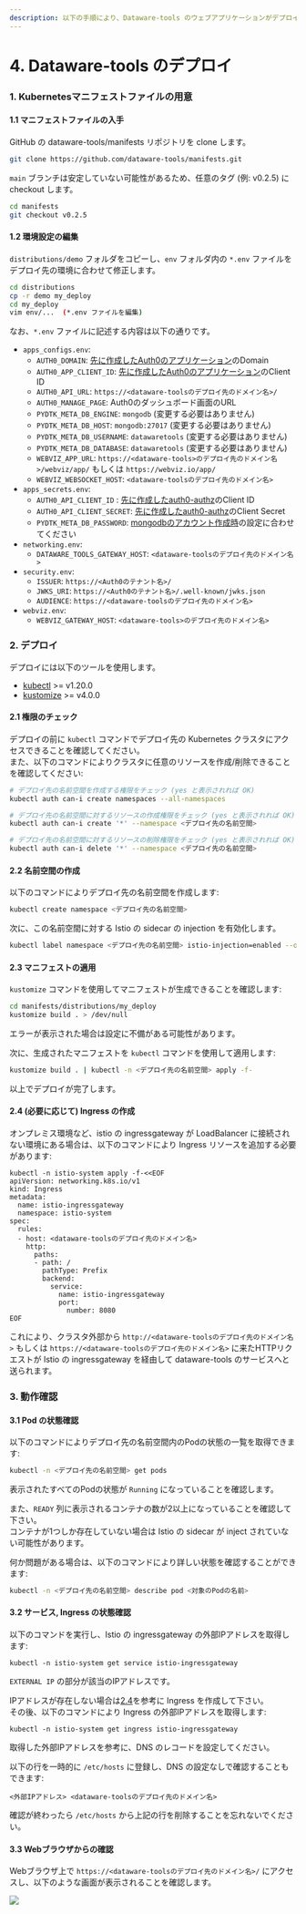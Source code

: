 ```yaml
---
description: 以下の手順により、Dataware-tools のウェブアプリケーションがデプロイできます
---
```


# 4. Dataware-tools のデプロイ

### 1. Kubernetesマニフェストファイルの用意

#### 1.1 マニフェストファイルの入手

GitHub の dataware-tools/manifests リポジトリを clone します。

```bash
git clone https://github.com/dataware-tools/manifests.git
```

`main` ブランチは安定していない可能性があるため、任意のタグ (例: v0.2.5) に checkout します。

```bash
cd manifests
git checkout v0.2.5
```

#### 1.2 環境設定の編集

`distributions/demo` フォルダをコピーし、`env` フォルダ内の `*.env` ファイルをデプロイ先の環境に合わせて修正します。

```bash
cd distributions
cp -r demo my_deploy
cd my_deploy
vim env/...  (*.env ファイルを編集)
```

なお、`*.env` ファイルに記述する内容は以下の通りです。

* `apps_configs.env`:
  * `AUTH0_DOMAIN`: [先に作成したAuth0のアプリケーション](1-auth0-notenantoworu.md#2-apurikshonno)のDomain
  * `AUTH0_APP_CLIENT_ID`: [先に作成したAuth0のアプリケーション](1-auth0-notenantoworu.md#2-apurikshonno)のClient ID
  * `AUTH0_API_URL`: `https://<dataware-toolsのデプロイ先のドメイン名>/`
  * `AUTH0_MANAGE_PAGE`: Auth0のダッシュボード画面のURL
  * `PYDTK_META_DB_ENGINE`: `mongodb` (変更する必要はありません)
  * `PYDTK_META_DB_HOST`: `mongodb:27017` (変更する必要はありません)
  * `PYDTK_META_DB_USERNAME`: `datawaretools` (変更する必要はありません)
  * `PYDTK_META_DB_DATABASE`: `datawaretools` (変更する必要はありません)
  * `WEBVIZ_APP_URL`: `https://<dataware-tools>のデプロイ先のドメイン名>/webviz/app/` もしくは `https://webviz.io/app/`
  * `WEBVIZ_WEBSOCKET_HOST`: `<dataware-toolsのデプロイ先のドメイン名>`
* `apps_secrets.env`:
  * `AUTH0_API_CLIENT_ID` : [先に作成したauth0-authz](1-auth0-notenantoworu.md#5-app-user-managernosettoappu)のClient ID
  * `AUTH0_API_CLIENT_SECRET`: [先に作成したauth0-authz](1-auth0-notenantoworu.md#5-app-user-managernosettoappu)のClient Secret
  * `PYDTK_META_DB_PASSWORD`: [mongodbのアカウント作成時](3-depuroino.md#mongodb-sbahenoyza)の設定に合わせてください
* `networking.env`:
  * `DATAWARE_TOOLS_GATEWAY_HOST`: `<dataware-toolsのデプロイ先のドメイン名>`
* `security.env`:
  * `ISSUER`: `https://<Auth0のテナント名>/`
  * `JWKS_URI`: `https://<Auth0のテナント名>/.well-known/jwks.json`
  * `AUDIENCE`: `https://<dataware-toolsのデプロイ先のドメイン名>`
* `webviz.env`:
  * `WEBVIZ_GATEWAY_HOST`: `<dataware-tools>のデプロイ先のドメイン名>`

### 2. デプロイ

デプロイには以下のツールを使用します。

* [kubectl](https://github.com/kubernetes/kubectl) >= v1.20.0
* [kustomize](https://github.com/kubernetes-sigs/kustomize) >= v4.0.0

#### 2.1 権限のチェック

デプロイの前に `kubectl` コマンドでデプロイ先の Kubernetes クラスタにアクセスできることを確認してください。  
また、以下のコマンドによりクラスタに任意のリソースを作成/削除できることを確認してください:

```bash
# デプロイ先の名前空間を作成する権限をチェック (yes と表示されれば OK)
kubectl auth can-i create namespaces --all-namespaces

# デプロイ先の名前空間に対するリソースの作成権限をチェック (yes と表示されれば OK)
kubectl auth can-i create '*' --namespace <デプロイ先の名前空間>

# デプロイ先の名前空間に対するリソースの削除権限をチェック (yes と表示されれば OK)
kubectl auth can-i delete '*' --namespace <デプロイ先の名前空間>
```

#### 2.2 名前空間の作成

以下のコマンドによりデプロイ先の名前空間を作成します:

```bash
kubectl create namespace <デプロイ先の名前空間>
```

次に、この名前空間に対する Istio の sidecar の injection を有効化します。

```bash
kubectl label namespace <デプロイ先の名前空間> istio-injection=enabled --overwrite
```

#### 2.3 マニフェストの適用

`kustomize` コマンドを使用してマニフェストが生成できることを確認します:

```bash
cd manifests/distributions/my_deploy
kustomize build . > /dev/null
```

エラーが表示された場合は設定に不備がある可能性があります。

次に、生成されたマニフェストを `kubectl` コマンドを使用して適用します:

```bash
kustomize build . | kubectl -n <デプロイ先の名前空間> apply -f-
```

以上でデプロイが完了します。

#### 2.4 (必要に応じて) Ingress の作成

オンプレミス環境など、istio の ingressgateway が LoadBalancer に接続されない環境にある場合は、以下のコマンドにより Ingress リソースを追加する必要があります:

```
kubectl -n istio-system apply -f-<<EOF
apiVersion: networking.k8s.io/v1
kind: Ingress
metadata:
  name: istio-ingressgateway
  namespace: istio-system
spec:
  rules:
  - host: <dataware-toolsのデプロイ先のドメイン名>
    http:
      paths:
      - path: /
        pathType: Prefix
        backend:
          service:
            name: istio-ingressgateway
            port:
              number: 8080
EOF
```

これにより、クラスタ外部から `http://<dataware-toolsのデプロイ先のドメイン名>` もしくは `https://<dataware-toolsのデプロイ先のドメイン名>` に来たHTTPリクエストが Istio の ingressgateway を経由して dataware-tools のサービスへと送られます。

### 3. 動作確認

#### 3.1 Pod の状態確認

以下のコマンドによりデプロイ先の名前空間内のPodの状態の一覧を取得できます:

```bash
kubectl -n <デプロイ先の名前空間> get pods
```

表示されたすべてのPodの状態が `Running` になっていることを確認します。

また、`READY` 列に表示されるコンテナの数が2以上になっていることを確認して下さい。  
コンテナが1つしか存在していない場合は Istio の sidecar が inject されていない可能性があります。

何か問題がある場合は、以下のコマンドにより詳しい状態を確認することができます:

```bash
kubectl -n <デプロイ先の名前空間> describe pod <対象のPodの名前>
```

#### 3.2 サービス, Ingress の状態確認

以下のコマンドを実行し、Istio の ingressgateway の外部IPアドレスを取得します:

```
kubectl -n istio-system get service istio-ingressgateway
```

`EXTERNAL IP` の部分が該当のIPアドレスです。

IPアドレスが存在しない場合は[2.4](depuroimento.md#24-nijite-ingress-no)を参考に Ingress を作成して下さい。  
その後、以下のコマンドにより Ingress の外部IPアドレスを取得します:

```
kubectl -n istio-system get ingress istio-ingressgateway
```

取得した外部IPアドレスを参考に、DNS のレコードを設定してください。

以下の行を一時的に `/etc/hosts` に登録し、DNS の設定なしで確認することもできます:

```
<外部IPアドレス> <dataware-toolsのデプロイ先のドメイン名>
```

確認が終わったら `/etc/hosts` から上記の行を削除することを忘れないでください。

#### 3.3 Webブラウザからの確認

Webブラウザ上で `https://<dataware-toolsのデプロイ先のドメイン名>/` にアクセスし、以下のような画面が表示されることを確認します。

![](../../../.gitbook/assets/dev.tools.hdwlab.com_launcher.png)
